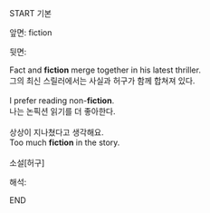 START
기본

앞면:
fiction


뒷면:
<div>Fact and <strong>fiction</strong> merge together in his latest thriller. </div><div><div>그의 최신 스릴러에서는 사실과 허구가 함께 합쳐져 있다.</div></div><div><br></div><div><div>I prefer reading non-<strong>fiction</strong>. </div><div><div>나는 논픽션 읽기를 더 좋아한다.</div></div></div><div><br></div><div><div><div><span>상상이 지나쳤다고 생각해요.</span></div></div><div><div><span>Too much <strong>fiction</strong> in the story.</span></div></div></div><div><br></div><div>소설[허구]</div>


해석:
<!--ID: 1746614453926-->
END